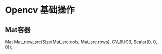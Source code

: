 # Opencv 基础操作
## Mat容器
Mat Mat_new_src(Size(Mat_src.cols, Mat_src.rows), CV_8UC3, Scalar(0, 0, 0));
